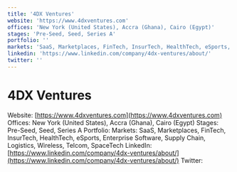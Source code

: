 ```yaml
---
title: '4DX Ventures'
website: 'https://www.4dxventures.com'
offices: 'New York (United States), Accra (Ghana), Cairo (Egypt)'
stages: 'Pre-Seed, Seed, Series A'
portfolio: ''
markets: 'SaaS, Marketplaces, FinTech, InsurTech, HealthTech, eSports, Enterprise Software, Supply Chain, Logistics, Wireless, Telcom, SpaceTech'
linkedin: 'https://www.linkedin.com/company/4dx-ventures/about/'
twitter: ''
---
```


# 4DX Ventures
Website: [https://www.4dxventures.com](https://www.4dxventures.com)
Offices: New York (United States), Accra (Ghana), Cairo (Egypt)
Stages: Pre-Seed, Seed, Series A
Portfolio: 
Markets: SaaS, Marketplaces, FinTech, InsurTech, HealthTech, eSports, Enterprise Software, Supply Chain, Logistics, Wireless, Telcom, SpaceTech
LinkedIn: [https://www.linkedin.com/company/4dx-ventures/about/](https://www.linkedin.com/company/4dx-ventures/about/)
Twitter: []()

